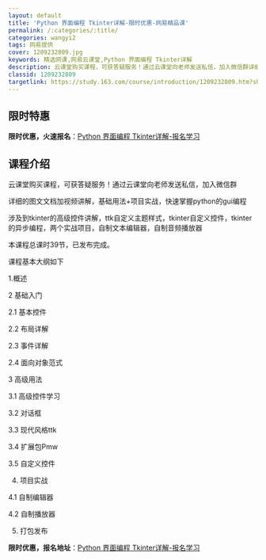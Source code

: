 ```yaml
---
layout: default
title: 'Python 界面编程 Tkinter详解-限时优惠-网易精品课'
permalink: /:categories/:title/
categories: wangyi2
tags: 网易提供
cover: 1209232809.jpg
keywords: 精选网课,网易云课堂,Python 界面编程 Tkinter详解
description: 云课堂购买课程，可获答疑服务！通过云课堂向老师发送私信，加入微信群详细的图文文档加视频讲解，基础用法+项目实战，快速掌握
classid: 1209232809
targetlink: https://study.163.com/course/introduction/1209232809.htm?share=1&shareId=1025206652&utm_campaign=share&utm_medium=iphoneShare&utm_source=&utm_u=1025206652
---
```


## 限时特惠

**限时优惠，火速报名**：[Python 界面编程 Tkinter详解-报名学习](https://study.163.com/course/introduction/1209232809.htm?share=1&shareId=1025206652&utm_campaign=share&utm_medium=iphoneShare&utm_source=&utm_u=1025206652)

## 课程介绍

云课堂购买课程，可获答疑服务！通过云课堂向老师发送私信，加入微信群



详细的图文文档加视频讲解，基础用法+项目实战，快速掌握python的gui编程



涉及到tkinter的高级控件讲解，ttk自定义主题样式，tkinter自定义控件，tkinter的异步编程，两个实战项目，自制文本编辑器，自制音频播放器



本课程总课时39节，已发布完成。



课程基本大纲如下

1.概述

2 基础入门

2.1 基本控件

2.2 布局详解

2.3 事件详解

2.4 面向对象范式

3 高级用法

3.1 高级控件学习

3.2 对话框

3.3 现代风格ttk

3.4 扩展包Pmw

3.5 自定义控件

4. 项目实战

4.1 自制编辑器

4.2 自制播放器

5. 打包发布

**限时优惠，报名地址**：[Python 界面编程 Tkinter详解-报名学习](https://study.163.com/course/introduction/1209232809.htm?share=1&shareId=1025206652&utm_campaign=share&utm_medium=iphoneShare&utm_source=&utm_u=1025206652)

